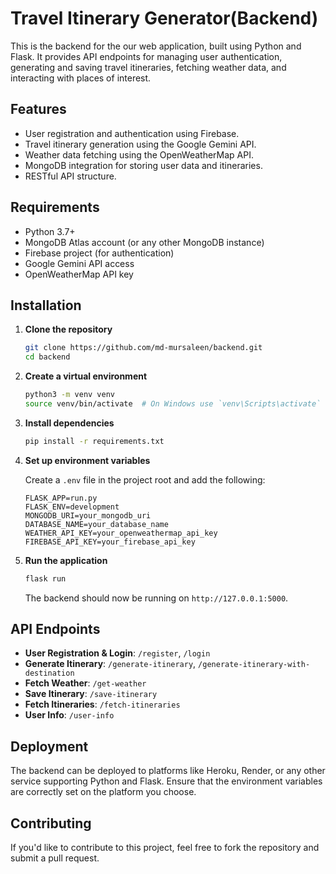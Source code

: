 # Travel Itinerary Generator(Backend)

This is the backend for the our web application, built using Python and Flask. It provides API endpoints for managing user authentication, generating and saving travel itineraries, fetching weather data, and interacting with places of interest.

## Features

- User registration and authentication using Firebase.
- Travel itinerary generation using the Google Gemini API.
- Weather data fetching using the OpenWeatherMap API.
- MongoDB integration for storing user data and itineraries.
- RESTful API structure.

## Requirements

- Python 3.7+
- MongoDB Atlas account (or any other MongoDB instance)
- Firebase project (for authentication)
- Google Gemini API access
- OpenWeatherMap API key

## Installation

1. **Clone the repository**

   ```bash
   git clone https://github.com/md-mursaleen/backend.git
   cd backend
   ```

2. **Create a virtual environment**

   ```bash
   python3 -m venv venv
   source venv/bin/activate  # On Windows use `venv\Scripts\activate`
   ```

3. **Install dependencies**

   ```bash
   pip install -r requirements.txt
   ```

4. **Set up environment variables**

   Create a `.env` file in the project root and add the following:

   ```env
   FLASK_APP=run.py
   FLASK_ENV=development
   MONGODB_URI=your_mongodb_uri
   DATABASE_NAME=your_database_name
   WEATHER_API_KEY=your_openweathermap_api_key
   FIREBASE_API_KEY=your_firebase_api_key
   ```

5. **Run the application**

   ```bash
   flask run
   ```

   The backend should now be running on `http://127.0.0.1:5000`.

## API Endpoints

- **User Registration & Login**: `/register`, `/login`
- **Generate Itinerary**: `/generate-itinerary`, `/generate-itinerary-with-destination`
- **Fetch Weather**: `/get-weather`
- **Save Itinerary**: `/save-itinerary`
- **Fetch Itineraries**: `/fetch-itineraries`
- **User Info**: `/user-info`

## Deployment

The backend can be deployed to platforms like Heroku, Render, or any other service supporting Python and Flask. Ensure that the environment variables are correctly set on the platform you choose.

## Contributing

If you'd like to contribute to this project, feel free to fork the repository and submit a pull request.
